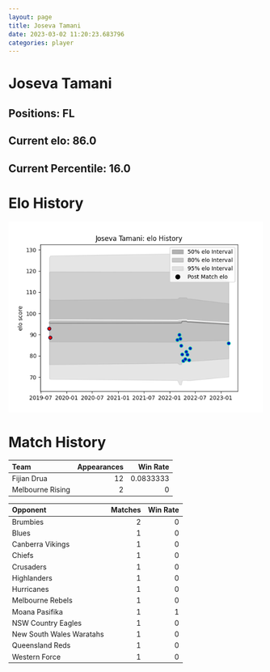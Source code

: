 ```yaml
---  
layout: page  
title: Joseva Tamani  
date: 2023-03-02 11:20:23.683796  
categories: player  
---
```

# Joseva Tamani

## Positions: FL

## Current elo: 86.0

## Current Percentile: 16.0

# Elo History


![elo history](history_JosevaTamani.png)
# Match History


| Team             |   Appearances |   Win Rate |
|:-----------------|--------------:|-----------:|
| Fijian Drua      |            12 |  0.0833333 |
| Melbourne Rising |             2 |  0         |

| Opponent                 |   Matches |   Win Rate |
|:-------------------------|----------:|-----------:|
| Brumbies                 |         2 |          0 |
| Blues                    |         1 |          0 |
| Canberra Vikings         |         1 |          0 |
| Chiefs                   |         1 |          0 |
| Crusaders                |         1 |          0 |
| Highlanders              |         1 |          0 |
| Hurricanes               |         1 |          0 |
| Melbourne Rebels         |         1 |          0 |
| Moana Pasifika           |         1 |          1 |
| NSW Country Eagles       |         1 |          0 |
| New South Wales Waratahs |         1 |          0 |
| Queensland Reds          |         1 |          0 |
| Western Force            |         1 |          0 |